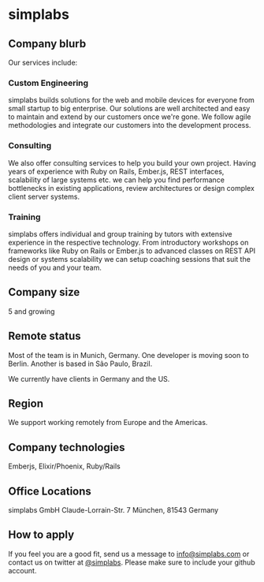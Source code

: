 # simplabs

## Company blurb

Our services include:

### Custom Engineering

simplabs builds solutions for the web and mobile devices for everyone from small startup to big enterprise. Our solutions are well architected and easy to maintain and extend by our customers once we're gone. We follow agile methodologies and integrate our customers into the development process.

### Consulting

We also offer consulting services to help you build your own project. Having years of experience with Ruby on Rails, Ember.js, REST interfaces, scalability of large systems etc. we can help you find performance bottlenecks in existing applications, review architectures or design complex client server systems.

### Training

simplabs offers individual and group training by tutors with extensive experience in the respective technology. From introductory workshops on frameworks like Ruby on Rails or Ember.js to advanced classes on REST API design or systems scalability we can setup coaching sessions that suit the needs of you and your team.

## Company size

5 and growing

## Remote status

Most of the team is in Munich, Germany. One developer is moving soon to Berlin. Another is based in São Paulo, Brazil.

We currently have clients in Germany and the US.

## Region

We support working remotely from Europe and the Americas.

## Company technologies

Emberjs, Elixir/Phoenix, Ruby/Rails

## Office Locations

simplabs GmbH
Claude-Lorrain-Str. 7
München, 81543 Germany

## How to apply

If you feel you are a good fit, send us a message to [info@simplabs.com](info@simplabs.com) or contact us on twitter at [@simplabs](https://twitter.com/simplabs). Please make sure to include your github account.
